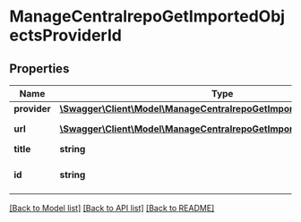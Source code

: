 # ManageCentralrepoGetImportedObjectsProviderId

## Properties
Name | Type | Description | Notes
------------ | ------------- | ------------- | -------------
**provider** | [**\Swagger\Client\Model\ManageCentralrepoGetImportedObjectsProvider[]**](ManageCentralrepoGetImportedObjectsProvider.md) |  | 
**url** | [**\Swagger\Client\Model\ManageCentralrepoGetImportedObjectsUrl[]**](ManageCentralrepoGetImportedObjectsUrl.md) | LTI Launch URL | [optional] 
**title** | **string** | Course title | 
**id** | **string** | Id of the imported object | 

[[Back to Model list]](../README.md#documentation-for-models) [[Back to API list]](../README.md#documentation-for-api-endpoints) [[Back to README]](../README.md)


